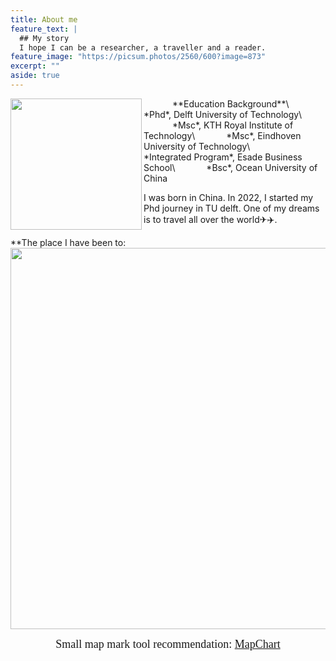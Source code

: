 ```yaml
---
title: About me
feature_text: |
  ## My story
  I hope I can be a researcher, a traveller and a reader.
feature_image: "https://picsum.photos/2560/600?image=873"
excerpt: ""
aside: true
---
```


<img src="https://media-exp1.licdn.com/dms/image/D4D03AQE7uX2AJwOgWw/profile-displayphoto-shrink_800_800/0/1643229835687?e=1675900800&v=beta&t=c_GLHH0bS1t09uGHaIF1Gcr-HAGQvMA04DijBqRHdKE" width="210" align="left"/> 
&emsp;&emsp;&emsp; **Education Background**\
&emsp;&emsp;&emsp; *Phd*, Delft University of Technology\
&emsp;&emsp;&emsp; *Msc*, KTH Royal Institute of Technology\
&emsp;&emsp;&emsp; *Msc*, Eindhoven University of Technology\
&emsp;&emsp;&emsp; *Integrated Program*, Esade Business School\
&emsp;&emsp;&emsp; *Bsc*, Ocean University of China

I was born in China. In 2022, I started my Phd journey in TU delft. One of my dreams is to travel all over the world✈✈️.

**The place I have been to:
<img src="file:///C:/Users/weijiexia/Downloads/WeChat%20Image_20221206165952.png" width="610" align="center"/> 
<center><font face="黑体" size=4>Small map mark tool recommendation: <a href="https://www.mapchart.net/index.html">MapChart</a> </font></center>